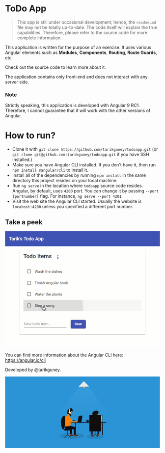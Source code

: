 # ToDo App

> This app is still under occasional development; hence, the `readme.md` file may not be totally up-to-date. The code itself will explain the true capabilities. Therefore, please refer to the source code for more complete information.

This application is written for the purpose of an exercise. It uses various Angular elements such as **Modules**, **Components**, **Routing**, **Route Guards**, etc. 

Check out the source code to learn more about it.

The application contains only front-end and does not interact with any server side. 

### Note
Strictly speaking, this application is developed with Angular 9 RC1. Therefore, I cannot guarantee that it will work with the other versions of Angular. 

# How to run?

- Clone it with `git clone https://github.com/tarikguney/todoapp.git` (or `git clone git@github.com:tarikguney/todoapp.git` if you have SSH installed.)
- Make sure you have Angular CLI installed. If you don't have it, then run `npm install @angular/cli` to install it.
- Install all of the dependencies by running `npm install` in the same directory this project resides on your local machine.
- Run `ng serve` in the location where `todoapp` source code resides. Angular, by default, uses `4200` port. You can change it by passing `--port [portnumber]` flag. For instance, `ng serve --port 4201`
- Visit the web site the Angular CLI started. Usually the website is `locahost:4200` unless you specified a different port number.

## Take a peek

![screenshot](./screenshot.gif)

You can find more information about the Angular CLI here: https://angular.io/cli

Developed by @tarikguney.

![main](main.gif)
